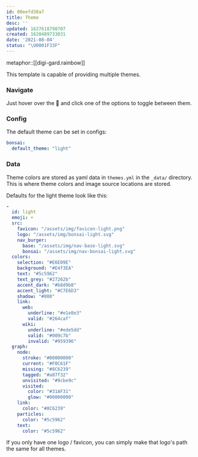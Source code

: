 ```yaml
---
id: 00eefd30a7
title: Theme
desc: ''
updated: 1637618798707
created: 1620489733031
date: '2021-08-04'
status: "\U0001F33F"
---
```


metaphor::[[digi-gard.rainbow]]


This template is capable of providing multiple themes. 

### Navigate

Just hover over the 🌈 and click one of the options to toggle between them.

### Config

The default theme can be set in configs:

```yaml
bonsai:
  default_theme: "light"
```

### Data

Theme colors are stored as yaml data in `themes.yml` in the `_data/` directory. This is where theme colors and image source locations are stored.

Defaults for the light theme look like this:

```yaml
- 
  id: light
  emoji: ☀️
  src:
    favicon: "/assets/img/favicon-light.png"
    logo: "/assets/img/bonsai-light.svg"
    nav_burger:
      base: "/assets/img/nav-base-light.svg"
      bonsai: "/assets/img/nav-bonsai-light.svg"
  colors:
    selection: "#E6E09E"
    background: "#E4f3EA"
    text: "#5c5962"
    text_grey: "#27262b"
    accent_dark: "#b8d9b8"
    accent_light: "#C7E6D3"
    shadow: "#000"
    link:
      web:
        underline: "#e1e8e3"
        valid: "#264caf"
      wiki:
        underline: "#ede5dd"
        valid: "#009c7b"
        invalid: "#959396"
  graph:
    node:
      stroke: "#00000000"
      current: "#F0C61F"
      missing: "#8C6239"
      tagged: "#a87f32"
      unvisited: "#9cbe9c"
      visited: 
        color: "#31AF31"
        glow: "#00000000"
    link:
      color: "#8C6239"
    particles: 
      color: "#5c5962"
    text:
      color: "#5c5962"
```

If you only have one logo / favicon, you can simply make that logo's path the same for all themes.
